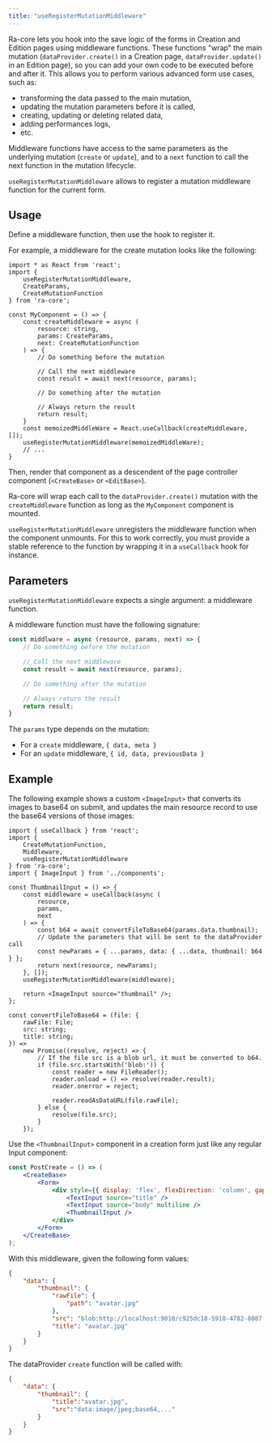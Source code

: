 ```yaml
---
title: "useRegisterMutationMiddleware"
---
```


Ra-core lets you hook into the save logic of the forms in Creation and Edition pages using middleware functions. These functions "wrap" the main mutation (`dataProvider.create()` in a Creation page, `dataProvider.update()` in an Edition page), so you can add your own code to be executed before and after it. This allows you to perform various advanced form use cases, such as:

- transforming the data passed to the main mutation,
- updating the mutation parameters before it is called,
- creating, updating or deleting related data,
- adding performances logs,
- etc.

Middleware functions have access to the same parameters as the underlying mutation (`create` or `update`), and to a `next` function to call the next function in the mutation lifecycle.

`useRegisterMutationMiddleware` allows to register a mutation middleware function for the current form.

## Usage

Define a middleware function, then use the hook to register it. 

For example, a middleware for the create mutation looks like the following:

```tsx
import * as React from 'react';
import {
    useRegisterMutationMiddleware,
    CreateParams,
    CreateMutationFunction
} from 'ra-core';

const MyComponent = () => {
    const createMiddleware = async (
        resource: string,
        params: CreateParams,
        next: CreateMutationFunction
    ) => {
        // Do something before the mutation

        // Call the next middleware
        const result = await next(resource, params);

        // Do something after the mutation

        // Always return the result
        return result;
    }
    const memoizedMiddleWare = React.useCallback(createMiddleware, []);
    useRegisterMutationMiddleware(memoizedMiddleWare);
    // ...
}
```

Then, render that component as a descendent of the page controller component (`<CreateBase>` or `<EditBase>`).

Ra-core will wrap each call to the `dataProvider.create()` mutation with the `createMiddleware` function as long as the `MyComponent` component is mounted.

`useRegisterMutationMiddleware` unregisters the middleware function when the component unmounts. For this to work correctly, you must provide a stable reference to the function by wrapping it in a `useCallback` hook for instance.

## Parameters

`useRegisterMutationMiddleware` expects a single argument: a middleware function.

A middleware function must have the following signature:

```jsx
const middlware = async (resource, params, next) => {
    // Do something before the mutation

    // Call the next middleware
    const result = await next(resource, params);

    // Do something after the mutation

    // Always return the result
    return result;
}
```

The `params` type depends on the mutation:

- For a `create` middleware, `{ data, meta }`
- For an `update` middleware, `{ id, data, previousData }`

## Example

The following example shows a custom `<ImageInput>` that converts its images to base64 on submit, and updates the main resource record to use the base64 versions of those images:

```tsx
import { useCallback } from 'react';
import { 
    CreateMutationFunction,
    Middleware,
    useRegisterMutationMiddleware
} from 'ra-core';
import { ImageInput } from '../components';

const ThumbnailInput = () => {
    const middleware = useCallback(async (
        resource,
        params,
        next
    ) => {
        const b64 = await convertFileToBase64(params.data.thumbnail);
        // Update the parameters that will be sent to the dataProvider call
        const newParams = { ...params, data: { ...data, thumbnail: b64 } };
        return next(resource, newParams);
    }, []);
    useRegisterMutationMiddleware(middleware);

    return <ImageInput source="thumbnail" />;
};

const convertFileToBase64 = (file: {
    rawFile: File;
    src: string;
    title: string;
}) =>
    new Promise((resolve, reject) => {
        // If the file src is a blob url, it must be converted to b64.
        if (file.src.startsWith('blob:')) {
            const reader = new FileReader();
            reader.onload = () => resolve(reader.result);
            reader.onerror = reject;

            reader.readAsDataURL(file.rawFile);
        } else {
            resolve(file.src);
        }
    });
```

Use the `<ThumbnailInput>` component in a creation form just like any regular Input component:

```jsx
const PostCreate = () => (
    <CreateBase>
        <Form>
            <div style={{ display: 'flex', flexDirection: 'column', gap: '16px' }}>
                <TextInput source="title" />
                <TextInput source="body" multiline />
                <ThumbnailInput />
            </div>
        </Form>
    </CreateBase>
);
```

With this middleware, given the following form values:

```json
{
    "data": {
        "thumbnail": {
            "rawFile": {
                "path": "avatar.jpg"
            },
            "src": "blob:http://localhost:9010/c925dc18-5918-4782-8087-b2464896b8f9",
            "title": "avatar.jpg"
        }
    }
}
```

The dataProvider `create` function will be called with:

```json
{
    "data": {
        "thumbnail": {
            "title":"avatar.jpg",
            "src":"data:image/jpeg;base64,..."
        }
    }
}
```
